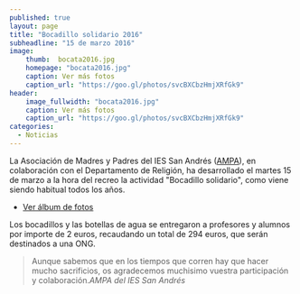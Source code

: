 ```yaml
---
published: true
layout: page
title: "Bocadillo solidario 2016"
subheadline: "15 de marzo 2016"
image:
    thumb:  bocata2016.jpg
    homepage: "bocata2016.jpg"
    caption: Ver más fotos
    caption_url: "https://goo.gl/photos/svcBXCbzHmjXRfGk9"
header:
    image_fullwidth: "bocata2016.jpg"
    caption: Ver más fotos
    caption_url: "https://goo.gl/photos/svcBXCbzHmjXRfGk9"
categories:
  - Noticias
---
```



La Asociación de Madres y Padres del IES San Andrés ([AMPA](/ampa/)), en colaboración con el Departamento de Religión, ha desarrollado el martes 15 de marzo a la hora del recreo la actividad "Bocadillo solidario", como viene siendo habitual todos los años.

* [Ver álbum de fotos](https://goo.gl/photos/svcBXCbzHmjXRfGk9)

Los bocadillos y las botellas de agua se entregaron a profesores y alumnos por importe de 2 euros, recaudando un total de 294 euros, que serán destinados a una ONG.

> <span class="teaser">Aunque sabemos que en los tiempos que corren hay que hacer mucho sacrificios, os agradecemos muchisimo vuestra participación y colaboración.</span><cite>AMPA del IES San Andrés</cite>
